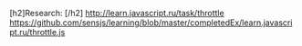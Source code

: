 [h2]Research: [/h2]
http://learn.javascript.ru/task/throttle
https://github.com/sensjs/learning/blob/master/completedEx/learn.javascript.ru/throttle.js
